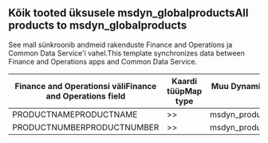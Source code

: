 ## <a name="all-products-to-msdyn_globalproducts"></a><span data-ttu-id="19cf4-101">Kõik tooted üksusele msdyn_globalproducts</span><span class="sxs-lookup"><span data-stu-id="19cf4-101">All products to msdyn_globalproducts</span></span>

<span data-ttu-id="19cf4-102">See mall sünkroonib andmeid rakenduste Finance and Operations ja Common Data Service'i vahel.</span><span class="sxs-lookup"><span data-stu-id="19cf4-102">This template synchronizes data between Finance and Operations apps and Common Data Service.</span></span>

<span data-ttu-id="19cf4-103">Finance and Operationsi väli</span><span class="sxs-lookup"><span data-stu-id="19cf4-103">Finance and Operations field</span></span> | <span data-ttu-id="19cf4-104">Kaardi tüüp</span><span class="sxs-lookup"><span data-stu-id="19cf4-104">Map type</span></span> | <span data-ttu-id="19cf4-105">Muu Dynamics 365 väli</span><span class="sxs-lookup"><span data-stu-id="19cf4-105">Other Dynamics 365 field</span></span> | <span data-ttu-id="19cf4-106">Vaikeväärtus</span><span class="sxs-lookup"><span data-stu-id="19cf4-106">Default value</span></span>
---|---|---|---
<span data-ttu-id="19cf4-107">PRODUCTNAME</span><span class="sxs-lookup"><span data-stu-id="19cf4-107">PRODUCTNAME</span></span> | >> | <span data-ttu-id="19cf4-108">msdyn_productname</span><span class="sxs-lookup"><span data-stu-id="19cf4-108">msdyn_productname</span></span> | 
<span data-ttu-id="19cf4-109">PRODUCTNUMBER</span><span class="sxs-lookup"><span data-stu-id="19cf4-109">PRODUCTNUMBER</span></span> | >> | <span data-ttu-id="19cf4-110">msdyn_productnumber</span><span class="sxs-lookup"><span data-stu-id="19cf4-110">msdyn_productnumber</span></span> | 
